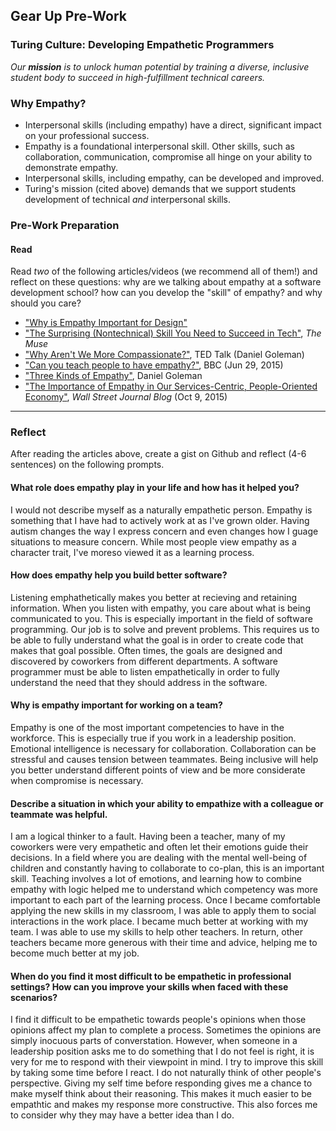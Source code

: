 ## Gear Up Pre-Work
### Turing Culture: Developing Empathetic Programmers

_Our **mission** is to unlock human potential by training a diverse, inclusive student body to succeed in high-fulfillment technical careers._

### Why Empathy?
* Interpersonal skills (including empathy) have a direct, significant impact on your professional success.
* Empathy is a foundational interpersonal skill. Other skills, such as collaboration, communication, compromise all hinge on your ability to demonstrate empathy.
* Interpersonal skills, including empathy, can be developed and improved.
* Turing's mission (cited above) demands that we support students development of technical _and_ interpersonal skills. 

### Pre-Work Preparation
#### Read
Read _two_ of the following articles/videos (we recommend all of them!) and reflect on these questions: why are we talking about empathy at a software development school? how can you develop the "skill" of empathy? and why should you care?

* ["Why is Empathy Important for Design"](http://www.bresslergroup.com/blog/why-empathic-design/)
* ["The Surprising (Nontechnical) Skill You Need to Succeed in Tech"](https://www.themuse.com/advice/the-surprising-and-nontechnical-skill-you-need-to-succeed-in-tech), _The Muse_
* ["Why Aren't We More Compassionate?"](http://www.ted.com/talks/daniel_goleman_on_compassion#t-39146), TED Talk (Daniel Goleman)
* ["Can you teach people to have empathy?"](http://www.bbc.com/news/magazine-33287727), BBC (Jun 29, 2015)
* ["Three Kinds of Empathy"](http://www.danielgoleman.info/three-kinds-of-empathy-cognitive-emotional-compassionate/), Daniel Goleman
* ["The Importance of Empathy in Our Services-Centric, People-Oriented Economy"](http://blogs.wsj.com/cio/2015/10/09/the-importance-of-empathy-in-our-services-centric-people-oriented-economy/), _Wall Street Journal Blog_ (Oct 9, 2015)

___

### Reflect
After reading the articles above, create a gist on Github and reflect (4-6 sentences) on the following prompts.

#### What role does empathy play in your life and how has it helped you?

I would not describe myself as a naturally empathetic person. Empathy is something that I have had to actively work at as I've grown older. Having autism changes the way I express concern and even changes how I guage situations to measure concern. While most people view empathy as a character trait, I've moreso viewed it as a learning process.


#### How does empathy help you build better software?

Listening emphathetically makes you better at recieving and retaining information. When you listen with empathy, you care about what is being communicated to you. This is especially important in the field of software programming. Our job is to solve and prevent problems. This requires us to be able to fully understand what the goal is in order to create code that makes that goal possible. Often times, the goals are designed and discovered by coworkers from different departments. A software programmer must be able to listen empathetically in order to fully understand the need that they should address in the software.


#### Why is empathy important for working on a team?

Empathy is one of the most important competencies to have in the workforce. This is especially true if you work in a leadership position. Emotional intelligence is necessary for collaboration. Collaboration can be stressful and causes tension between teammates. Being inclusive will help you better understand different points of view and be more considerate when compromise is necessary.


#### Describe a situation in which your ability to empathize with a colleague or teammate was helpful.

I am a logical thinker to a fault. Having been a teacher, many of my coworkers were very empathetic and often let their emotions guide their decisions. In a field where you are dealing with the mental well-being of children and constantly having to collaborate to co-plan, this is an important skill. Teaching involves a lot of emotions, and learning how to combine empathy with logic helped me to understand which competency was more important to each part of the learning process. Once I became comfortable applying the new skills in my classroom, I was able to apply them to social interactions in the work place. I became much better at working with my team. I was able to use my skills to help other teachers. In return, other teachers became more generous with their time and advice, helping me to become much better at my job.

#### When do you find it most difficult to be empathetic in professional settings? How can you improve your skills when faced with these scenarios?

I find it difficult to be empathetic towards people's opinions when those opinions affect my plan to complete a process. Sometimes the opinions are simply inocuous parts of converstation. However, when someone in a leadership position asks me to do something that I do not feel is right, it is very for me to respond with their viewpoint in mind. I try to improve this skill by taking some time before I react. I do not naturally think of other people's perspective. Giving my self time before responding gives me a chance to make myself think about their reasoning. This makes it much easier to be empathtic and makes my response more constructive. This also forces me to consider why they may have a better idea than I do.

